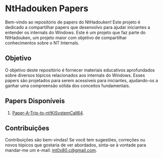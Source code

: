 # NtHadouken Papers

Bem-vindo ao repositório de papers do NtHadouken! Este projeto é dedicado a compartilhar papers que desenvolvo para ajudar iniciantes a entender os internals do Windows. Este é um projeto que faz parte do NtHadouken, um projeto maior com objetivo de compartilhar conhecimentos sobre o NT Internals.

## Objetivo

O objetivo deste repositório é fornecer materiais educativos aprofundados sobre diversos tópicos relacionados aos internals do Windows. Esses papers são projetados para serem acessíveis para iniciantes, ajudando-os a ganhar uma compreensão sólida dos conceitos fundamentais.

## Papers Disponíveis

1. [Paper-A-Trip-to-nt!KiSystemCall64](https://github.com/lnt0x80/My-Papers/blob/main/Paper-A-trip-to-nt!KiSystemCall64.pdf).

## Contribuições

Contribuições são bem-vindas! Se você tem sugestões, correções ou novos tópicos que gostaria de ver abordados, sinta-se à vontade para mandar-me um e-mail: int0x80.c@gmail.com.
